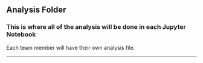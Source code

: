 ## **Analysis Folder** 
### This is where all of the analysis will be done in each Jupyter Notebook 
Each team member will have their own analysis file. 

---
